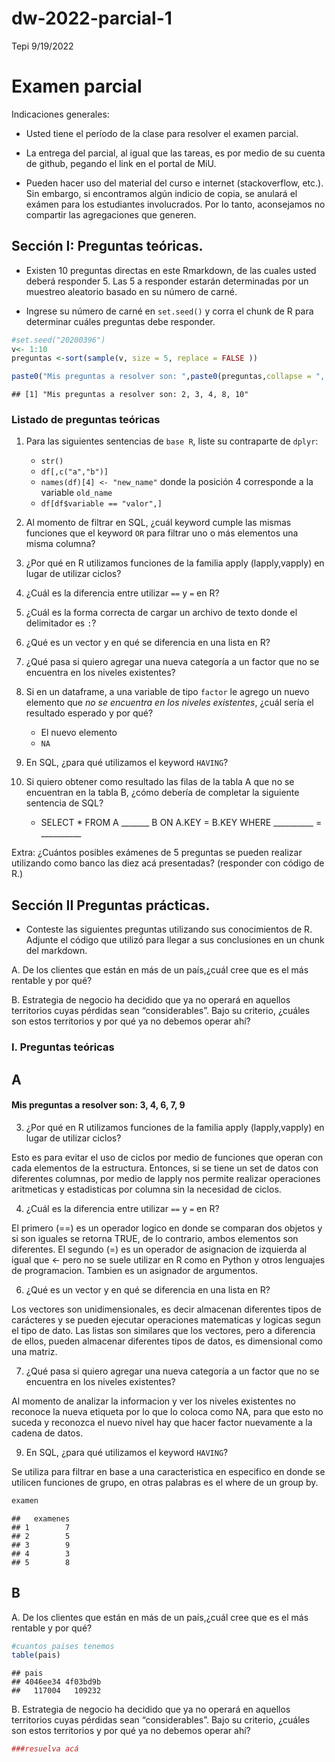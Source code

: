 dw-2022-parcial-1
================
Tepi
9/19/2022

# Examen parcial

Indicaciones generales:

-   Usted tiene el período de la clase para resolver el examen parcial.

-   La entrega del parcial, al igual que las tareas, es por medio de su
    cuenta de github, pegando el link en el portal de MiU.

-   Pueden hacer uso del material del curso e internet (stackoverflow,
    etc.). Sin embargo, si encontramos algún indicio de copia, se
    anulará el exámen para los estudiantes involucrados. Por lo tanto,
    aconsejamos no compartir las agregaciones que generen.

## Sección I: Preguntas teóricas.

-   Existen 10 preguntas directas en este Rmarkdown, de las cuales usted
    deberá responder 5. Las 5 a responder estarán determinadas por un
    muestreo aleatorio basado en su número de carné.

-   Ingrese su número de carné en `set.seed()` y corra el chunk de R
    para determinar cuáles preguntas debe responder.

``` r
#set.seed("20200396") 
v<- 1:10
preguntas <-sort(sample(v, size = 5, replace = FALSE ))

paste0("Mis preguntas a resolver son: ",paste0(preguntas,collapse = ", "))
```

    ## [1] "Mis preguntas a resolver son: 2, 3, 4, 8, 10"

### Listado de preguntas teóricas

1.  Para las siguientes sentencias de `base R`, liste su contraparte de
    `dplyr`:

    -   `str()`
    -   `df[,c("a","b")]`
    -   `names(df)[4] <- "new_name"` donde la posición 4 corresponde a
        la variable `old_name`
    -   `df[df$variable == "valor",]`

2.  Al momento de filtrar en SQL, ¿cuál keyword cumple las mismas
    funciones que el keyword `OR` para filtrar uno o más elementos una
    misma columna?

3.  ¿Por qué en R utilizamos funciones de la familia apply
    (lapply,vapply) en lugar de utilizar ciclos?

4.  ¿Cuál es la diferencia entre utilizar `==` y `=` en R?

5.  ¿Cuál es la forma correcta de cargar un archivo de texto donde el
    delimitador es `:`?

6.  ¿Qué es un vector y en qué se diferencia en una lista en R?

7.  ¿Qué pasa si quiero agregar una nueva categoría a un factor que no
    se encuentra en los niveles existentes?

8.  Si en un dataframe, a una variable de tipo `factor` le agrego un
    nuevo elemento que *no se encuentra en los niveles existentes*,
    ¿cuál sería el resultado esperado y por qué?

    -   El nuevo elemento
    -   `NA`

9.  En SQL, ¿para qué utilizamos el keyword `HAVING`?

10. Si quiero obtener como resultado las filas de la tabla A que no se
    encuentran en la tabla B, ¿cómo debería de completar la siguiente
    sentencia de SQL?

    -   SELECT \* FROM A \_\_\_\_\_\_\_ B ON A.KEY = B.KEY WHERE
        \_\_\_\_\_\_\_\_\_\_ = \_\_\_\_\_\_\_\_\_\_

Extra: ¿Cuántos posibles exámenes de 5 preguntas se pueden realizar
utilizando como banco las diez acá presentadas? (responder con código de
R.)

## Sección II Preguntas prácticas.

-   Conteste las siguientes preguntas utilizando sus conocimientos de R.
    Adjunte el código que utilizó para llegar a sus conclusiones en un
    chunk del markdown.

A. De los clientes que están en más de un país,¿cuál cree que es el más
rentable y por qué?

B. Estrategia de negocio ha decidido que ya no operará en aquellos
territorios cuyas pérdidas sean “considerables”. Bajo su criterio,
¿cuáles son estos territorios y por qué ya no debemos operar ahí?

### I. Preguntas teóricas

## A

#### Mis preguntas a resolver son: 3, 4, 6, 7, 9

3.  ¿Por qué en R utilizamos funciones de la familia apply
    (lapply,vapply) en lugar de utilizar ciclos?

Esto es para evitar el uso de ciclos por medio de funciones que operan
con cada elementos de la estructura. Entonces, si se tiene un set de
datos con diferentes columnas, por medio de lapply nos permite realizar
operaciones aritmeticas y estadisticas por columna sin la necesidad de
ciclos.

4.  ¿Cuál es la diferencia entre utilizar `==` y `=` en R?

El primero (==) es un operador logico en donde se comparan dos objetos y
si son iguales se retorna TRUE, de lo contrario, ambos elementos son
diferentes. El segundo (=) es un operador de asignacion de izquierda al
igual que \<- pero no se suele utilizar en R como en Python y otros
lenguajes de programacion. Tambien es un asignador de argumentos.

6.  ¿Qué es un vector y en qué se diferencia en una lista en R?

Los vectores son unidimensionales, es decir almacenan diferentes tipos
de carácteres y se pueden ejecutar operaciones matematicas y logicas
segun el tipo de dato. Las listas son similares que los vectores, pero a
diferencia de ellos, pueden almacenar diferentes tipos de datos, es
dimensional como una matriz.

7.  ¿Qué pasa si quiero agregar una nueva categoría a un factor que no
    se encuentra en los niveles existentes?

Al momento de analizar la informacion y ver los niveles existentes no
reconoce la nueva etiqueta por lo que lo coloca como NA, para que esto
no suceda y reconozca el nuevo nivel hay que hacer factor nuevamente a
la cadena de datos.

9.  En SQL, ¿para qué utilizamos el keyword `HAVING`?

Se utiliza para filtrar en base a una caracteristica en especifico en
donde se utilicen funciones de grupo, en otras palabras es el where de
un group by.

``` r
examen
```

    ##   examenes
    ## 1        7
    ## 2        5
    ## 3        9
    ## 4        3
    ## 5        8

## B

A. De los clientes que están en más de un país,¿cuál cree que es el más
rentable y por qué?

``` r
#cuantos paises tenemos
table(pais)
```

    ## pais
    ## 4046ee34 4f03bd9b 
    ##   117004   109232

B. Estrategia de negocio ha decidido que ya no operará en aquellos
territorios cuyas pérdidas sean “considerables”. Bajo su criterio,
¿cuáles son estos territorios y por qué ya no debemos operar ahí?

``` r
###resuelva acá
```
